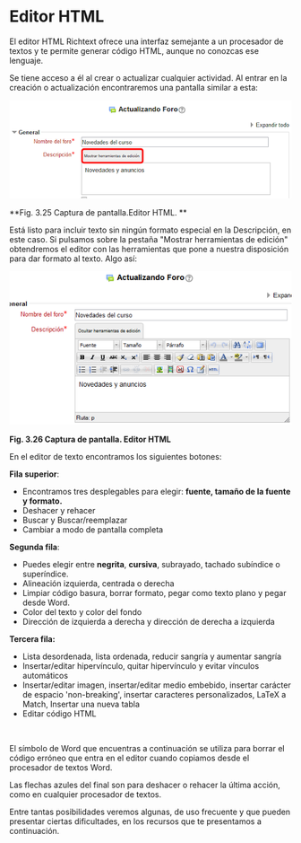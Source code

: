 
# Editor HTML

El editor HTML Richtext ofrece una interfaz semejante a un procesador de textos y te permite generar código HTML, aunque no conozcas ese lenguaje.

Se tiene acceso a él al crear o actualizar cualquier actividad. Al entrar en la creación o actualización encontraremos una pantalla similar a esta:


![](img/editor_HTML.png)

**Fig. 3.25 Captura de pantalla.Editor HTML. **

Está listo para incluir texto sin ningún formato especial en la Descripción, en este caso. Si pulsamos sobre la pestaña "Mostrar herramientas de edición" obtendremos el editor con las herramientas que pone a nuestra disposición para dar formato al texto. Algo así:


![](img/editor_HTML2.png)

**Fig. 3.26 Captura de pantalla. Editor HTML**

En el editor de texto encontramos los siguientes botones:

**Fila superior**:

- Encontramos tres desplegables para elegir: **fuente, tamaño de la fuente y formato.**
- Deshacer y rehacer
- Buscar y Buscar/reemplazar
- Cambiar a modo de pantalla completa

**Segunda fila**:

- Puedes elegir entre **negrita**, **cursiva**, subrayado, tachado subíndice o superíndice. 
- Alineación izquierda, centrada o derecha
- Limpiar código basura, borrar formato, pegar como texto plano y pegar desde Word.
- Color del texto y color del fondo
- Dirección de izquierda a derecha y dirección de derecha a izquierda

**Tercera fila:**

- Lista desordenada, lista ordenada, reducir sangría y aumentar sangría
- Insertar/editar hipervínculo, quitar hipervínculo y evitar vínculos automáticos
- Insertar/editar imagen, insertar/editar medio embebido, insertar carácter de espacio 'non-breaking', insertar caracteres personalizados, LaTeX a Match, Insertar una nueva tabla
- Editar código HTML

 

El símbolo de Word que encuentras a continuación se utiliza para borrar el código erróneo que entra en el editor cuando copiamos desde el procesador de textos Word.

Las flechas azules del final son para deshacer o rehacer la última acción, como en cualquier procesador de textos.

Entre tantas posibilidades veremos algunas, de uso frecuente y que pueden presentar ciertas dificultades, en los recursos que te presentamos a continuación.
